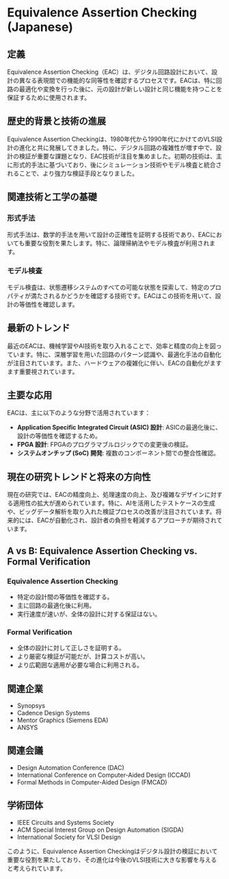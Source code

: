 # Equivalence Assertion Checking (Japanese)

## 定義
Equivalence Assertion Checking（EAC）は、デジタル回路設計において、設計の異なる表現間での機能的な同等性を確認するプロセスです。EACは、特に回路の最適化や変換を行った後に、元の設計が新しい設計と同じ機能を持つことを保証するために使用されます。

## 歴史的背景と技術の進展
Equivalence Assertion Checkingは、1980年代から1990年代にかけてのVLSI設計の進化と共に発展してきました。特に、デジタル回路の複雑性が増す中で、設計の検証が重要な課題となり、EAC技術が注目を集めました。初期の技術は、主に形式的手法に基づいており、後にシミュレーション技術やモデル検査と統合されることで、より強力な検証手段となりました。

## 関連技術と工学の基礎
### 形式手法
形式手法は、数学的手法を用いて設計の正確性を証明する技術であり、EACにおいても重要な役割を果たします。特に、論理帰納法やモデル検査が利用されます。

### モデル検査
モデル検査は、状態遷移システムのすべての可能な状態を探索して、特定のプロパティが満たされるかどうかを確認する技術です。EACはこの技術を用いて、設計の等価性を確認します。

## 最新のトレンド
最近のEACは、機械学習やAI技術を取り入れることで、効率と精度の向上を図っています。特に、深層学習を用いた回路のパターン認識や、最適化手法の自動化が注目されています。また、ハードウェアの複雑化に伴い、EACの自動化がますます重要視されています。

## 主要な応用
EACは、主に以下のような分野で活用されています：
- **Application Specific Integrated Circuit (ASIC) 設計**: ASICの最適化後に、設計の等価性を確認するため。
- **FPGA 設計**: FPGAのプログラマブルロジックでの変更後の検証。
- **システムオンチップ (SoC) 開発**: 複数のコンポーネント間での整合性確認。

## 現在の研究トレンドと将来の方向性
現在の研究では、EACの精度向上、処理速度の向上、及び複雑なデザインに対する適用性の拡大が進められています。特に、AIを活用したテストケースの生成や、ビッグデータ解析を取り入れた検証プロセスの改善が注目されています。将来的には、EACが自動化され、設計者の負担を軽減するアプローチが期待されています。

## A vs B: Equivalence Assertion Checking vs. Formal Verification
### Equivalence Assertion Checking
- 特定の設計間の等価性を確認する。
- 主に回路の最適化後に利用。
- 実行速度が速いが、全体の設計に対する保証はない。

### Formal Verification
- 全体の設計に対して正しさを証明する。
- より厳密な検証が可能だが、計算コストが高い。
- より広範囲な適用が必要な場合に利用される。

## 関連企業
- Synopsys
- Cadence Design Systems
- Mentor Graphics (Siemens EDA)
- ANSYS

## 関連会議
- Design Automation Conference (DAC)
- International Conference on Computer-Aided Design (ICCAD)
- Formal Methods in Computer-Aided Design (FMCAD)

## 学術団体
- IEEE Circuits and Systems Society
- ACM Special Interest Group on Design Automation (SIGDA)
- International Society for VLSI Design

このように、Equivalence Assertion Checkingはデジタル設計の検証において重要な役割を果たしており、その進化は今後のVLSI技術に大きな影響を与えると考えられています。